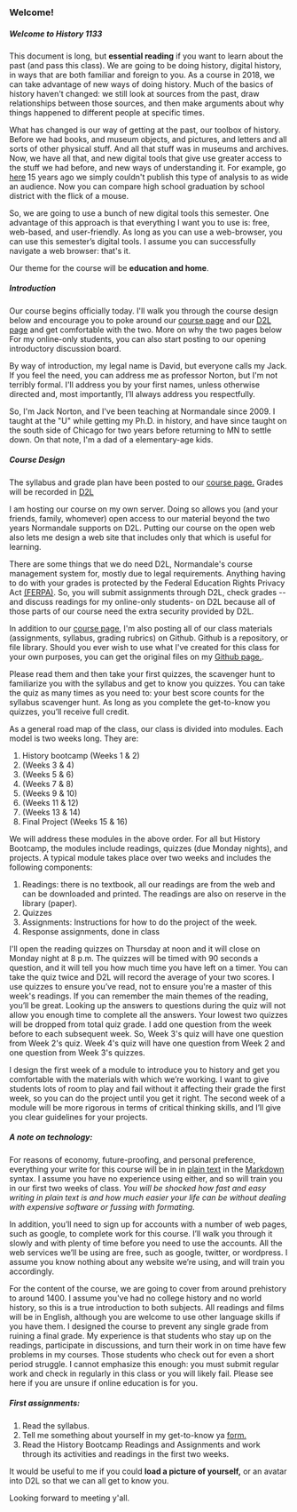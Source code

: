 ### Welcome! ###	

##### Welcome to History 1133 #####

This document is long, but **essential reading** if you want to learn about the past (and pass this class). We are going to be doing history, digital history, in ways that are both familiar and foreign to you. As a course in 2018, we can take advantage of new ways of doing history. Much of the basics of history  haven't changed: we still look at sources from the past, draw relationships between those sources, and then make arguments about why things happened to different people at specific times. 

What has changed is our way of getting at the past, our toolbox of history. Before we had books, and museum objects, and pictures, and letters and all sorts of other physical stuff. And all that stuff was in museums and archives. Now, we have all that, and new digital tools that give use greater access to the stuff we had before, and new ways of understanding it. For example, go [here](https://www.mncompass.org/education/high-school-graduation#1-6081-g) 15 years ago we simply couldn't publish this type of analysis to as wide an audience. Now you can compare high school graduation by school district with the flick of a mouse.

So, we are going to use a bunch of new digital tools this semester. One advantage of this approach is that everything I want you to use is: free, web-based, and user-friendly. As long as you can use a web-browser, you can use this semester’s digital tools. I assume you can successfully navigate a web browser: that's it. 

Our theme for the course will be **education and home**.

##### Introduction #####
Our course begins officially today. I'll walk you through the course design below and encourage you to poke around our [course page](http://jacknorton.org/courses/minnesota-history-1133-spring-2019/) and our [D2L page](https://normandale.learn.minnstate.edu/) and get comfortable with the two. More on why the two pages below For my online-only students, you can also start posting to our opening introductory discussion board. 

By way of introduction, my legal name is David, but everyone calls my Jack. If you feel the need, you can address me as professor Norton, but I'm not terribly formal. I'll address you by your first names, unless otherwise directed and, most importantly, I’ll always address you respectfully.

So, I'm Jack Norton, and I've been teaching at Normandale since 2009.  I taught at the "U" while getting my Ph.D. in history, and have since taught on the south side of Chicago for two years before returning to MN to settle down. On that note, I'm a dad of a elementary-age kids. 

##### Course Design #####
The syllabus and grade plan have been posted to our [course page.](http://jacknorton.org/courses/minnesota-history-1133-spring-2019/) Grades will be recorded in [D2L](https://normandale.learn.minnstate.edu/) 

I am hosting our course on my own server. Doing so allows you (and your friends, family, whomever) open access to our material beyond the two years Normandale supports on D2L. Putting our course on the open web also lets me design a web site that includes only that which is useful for learning. 

There are some things that we  do need D2L, Normandale's course management system for, mostly due to legal requirements. Anything having to do with your grades is protected by the Federal Education Rights Privacy Act [(FERPA)](http://www2.ed.gov/policy/gen/guid/fpco/ferpa/index.html). So, you will submit assignments through D2L, check grades -- and discuss readings for my online-only students- on D2L because all of those parts of our course need the extra security provided by D2L. 

In addition to our [course page](http://jacknorton.org/courses/minnesota-history-1133-spring-2019/), I'm also posting all of our class materials (assignments, syllabus, grading rubrics) on Github. Github is a repository, or file library. Should you ever wish to use what I've created for this class for your own purposes, you can get the original files on my [Github page.](https://github.com/historyjack). 

Please read them and then take your first quizzes, the scavenger hunt to familiarize you with the syllabus and get to know you quizzes. You can take the quiz as many times as you need to: your best score counts for the syllabus scavenger hunt. As long as you complete the get-to-know you quizzes, you’ll receive full credit. 

As a general road map of the class, our class is divided into modules. Each model is two weeks long. They are: 
 
1.	History bootcamp (Weeks 1 & 2) 
2.	 (Weeks 3 & 4) 
3.	 (Weeks 5 & 6) 
4.	 (Weeks 7 & 8) 
5.	 (Weeks 9 & 10) 
6.	 (Weeks 11 & 12) 
7.	 (Weeks 13 & 14) 
8.	Final Project (Weeks 15 & 16) 
 
We will address these modules in the above order. For all but History Bootcamp, the modules include readings, quizzes (due Monday  nights), and projects. A typical module takes place over two weeks and includes the following components:

1. Readings: there is no textbook, all our readings are from the web and can be downloaded and printed. The readings are also on reserve in the library (paper). 
2. Quizzes
3. Assignments: Instructions for how to do the project of the week. 
4. Response assignments, done in class  

I'll open the reading quizzes on Thursday at noon and it will close on Monday night at 8 p.m. The quizzes will be timed with 90 seconds a question, and it will tell you how much time you have left on a timer. You can take the quiz twice and D2L will record the average of your two scores. I use quizzes to ensure you’ve read, not to ensure you're a master of this week's readings. If you can remember the main themes of the reading, you’ll be great. Looking up the answers to questions during the quiz will not allow you enough time to complete all the answers. Your lowest two quizzes will be dropped from total quiz grade. I add one question from the week before to each subsequent week. So, Week 3's quiz will have one question from Week 2's quiz. Week 4's quiz will have one question from Week 2 and one question from Week 3's quizzes. 

I design the first week of a module to introduce you to history and get you comfortable with the materials with which we’re working. I want to give students lots of room to play and fail without it affecting their grade the first week, so you can do the project until you get it right. The second week of a module will be more rigorous in terms of critical thinking skills, and I’ll give you clear guidelines for your projects.  


##### A note on technology: #####

For reasons of economy, future-proofing, and personal preference, everything your write for this course will be in in [plain text](http://www.monkeyjob.com/FAQ/What-Plain-Text-File.htm) in the [Markdown](<http://commonmark.org/help/>) syntax. I assume you have no experience using either, and so will train you in our first two weeks of class. _You will be shocked how fast and easy writing in plain text is and how much easier your life can be without dealing with expensive software or fussing with formating._ 

In addition, you’ll need to sign up for accounts with a number of web pages, such as google, to complete work for this course. I’ll walk you through it slowly and with plenty of time before you need to use the accounts. All the web services we’ll be using are free, such as google, twitter, or wordpress. I assume you know nothing about any website we’re using, and will train you accordingly. 

For the content of the course, we are going to cover from around prehistory to around 1400. I assume you've had no college history and no world history, so this is a true introduction to both subjects. All readings and films will be in English, although you are welcome to use other language skills if you have them. I designed the course to prevent any single grade from ruining a final grade. My experience is that students who stay up on the readings, participate in discussions, and turn their work in on time have few problems in my courses. Those students who check out for even a short period struggle. I cannot emphasize this enough: you must submit regular work and check in regularly in this class or you will likely fail. Please see here if you are unsure if online education is for you.  

##### First assignments: #####
1. Read the syllabus.
2. Tell me something about yourself in my get-to-know ya [form.](https://goo.gl/forms/4iMZuzp7mZMA9W9B2)  
3. Read the History Bootcamp Readings and Assignments and work through its activities and readings in the first two weeks. 


It would be useful to me if you could **load a picture of yourself,** or an avatar into D2L so that we can all get to know you.  

Looking forward to meeting y'all.  


